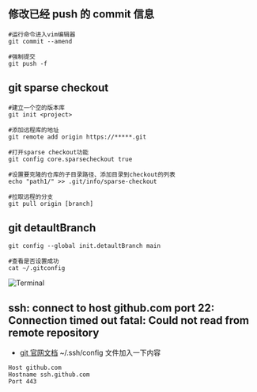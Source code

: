 ## 修改已经 push 的 commit 信息

```shell
#运行命令进入vim编辑器
git commit --amend

#强制提交
git push -f
```

## git sparse checkout

```shell
#建立一个空的版本库
git init <project>

#添加远程库的地址
git remote add origin https://*****.git

#打开sparse checkout功能
git config core.sparsecheckout true

#设置要克隆的仓库的子目录路径、添加目录到checkout的列表
echo "path1/" >> .git/info/sparse-checkout

#拉取远程的分支
git pull origin [branch]
```

## git detaultBranch

```shell
git config --global init.detaultBranch main

#查看是否设置成功
cat ~/.gitconfig
```

![Terminal](/img/git-default-branch.png)

## ssh: connect to host github.com port 22: Connection timed out fatal: Could not read from remote repository

- [git 官网文档](https://docs.github.com/cn/authentication/troubleshooting-ssh/using-ssh-over-the-https-port)
  ~/.ssh/config 文件加入一下内容

```shell
Host github.com
Hostname ssh.github.com
Port 443

```
